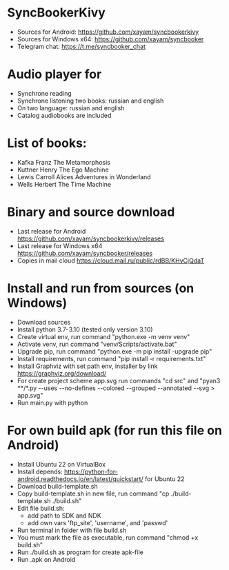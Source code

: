 # SyncBookerKivy

- Sources for Android: https://github.com/xayam/syncbookerkivy
- Sources for Windows x64: https://github.com/xayam/syncbooker
- Telegram chat: https://t.me/syncbooker_chat

# Audio player for

- Synchrone reading
- Synchrone listening two books: russian and english 
- On two language: russian and english
- Catalog audiobooks are included

# List of books:

- Kafka Franz The Metamorphosis
- Kuttner Henry The Ego Machine
- Lewis Carroll Alices Adventures in Wonderland
- Wells Herbert The Time Machine 

# Binary and source download

- Last release for Android https://github.com/xayam/syncbookerkivy/releases
- Last release for Windows x64 https://github.com/xayam/syncbooker/releases
- Copies in mail cloud https://cloud.mail.ru/public/rdBB/KHvCjQdaT

# Install and run from sources (on Windows)

- Download sources
- Install python 3.7-3.10 (tested only version 3.10)
- Create virtual env, run command "python.exe -m venv venv"
- Activate venv, run command "venv/Scripts/activate.bat"
- Upgrade pip, run command "python.exe -m pip install -upgrade pip"
- Install requirements, run command "pip install -r requirements.txt"
- Install Graphviz with set path env, installer by link https://graphviz.org/download/
- For create project scheme app.svg run commands "cd src" and "pyan3 **/*.py --uses --no-defines --colored --grouped --annotated --svg > app.svg"
- Run main.py with python

# For own build apk (for run this file on Android)

- Install Ubuntu 22 on VirtualBox
- Install depends: https://python-for-android.readthedocs.io/en/latest/quickstart/ for Ubuntu 22
- Download build-template.sh
- Copy build-template.sh in new file, run command "cp ./build-template.sh ./build.sh"
- Edit file build.sh: 
  - add path to SDK and NDK 
  - add own vars 'ftp_site', 'username', and 'passwd'
- Run terminal in folder with file build.sh
- You must mark the file as executable, run command "chmod +x build.sh"
- Run ./build.sh as program for create apk-file
- Run .apk on Android

